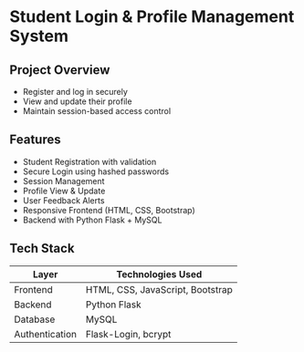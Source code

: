 # Student Login & Profile Management System

##  Project Overview
- Register and log in securely
- View and update their profile
- Maintain session-based access control

##  Features

- Student Registration with validation
- Secure Login using hashed passwords
- Session Management
- Profile View & Update
- User Feedback Alerts
- Responsive Frontend (HTML, CSS, Bootstrap)
- Backend with Python Flask + MySQL

##  Tech Stack

| Layer        | Technologies Used                |
|--------------|----------------------------------|
| Frontend     | HTML, CSS, JavaScript, Bootstrap |
| Backend      | Python Flask                     |
| Database     | MySQL                            |
| Authentication | Flask-Login, bcrypt           |
